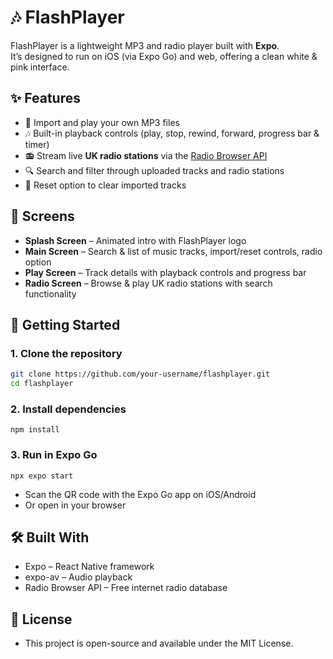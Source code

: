 # 🎶 FlashPlayer  

FlashPlayer is a lightweight MP3 and radio player built with **Expo**.  
It’s designed to run on iOS (via Expo Go) and web, offering a clean white & pink interface.  

## ✨ Features
- 🎵 Import and play your own MP3 files  
- 🎶 Built-in playback controls (play, stop, rewind, forward, progress bar & timer)  
- 📻 Stream live **UK radio stations** via the [Radio Browser API](https://www.radio-browser.info)  
- 🔍 Search and filter through uploaded tracks and radio stations  
- 🧹 Reset option to clear imported tracks  

## 📱 Screens
- **Splash Screen** – Animated intro with FlashPlayer logo  
- **Main Screen** – Search & list of music tracks, import/reset controls, radio option  
- **Play Screen** – Track details with playback controls and progress bar  
- **Radio Screen** – Browse & play UK radio stations with search functionality  

## 🚀 Getting Started

### 1. Clone the repository
```bash
git clone https://github.com/your-username/flashplayer.git
cd flashplayer
```

### 2. Install dependencies
```
npm install
```

### 3. Run in Expo Go
```
npx expo start
```

- Scan the QR code with the Expo Go app on iOS/Android
- Or open in your browser

## 🛠️ Built With

- Expo – React Native framework
- expo-av – Audio playback
- Radio Browser API – Free internet radio database

## 📄 License

- This project is open-source and available under the MIT License.

















